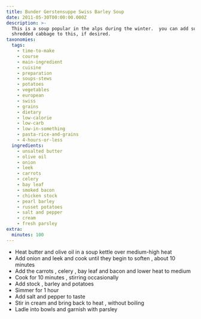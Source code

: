```yaml
---
title: Bunder Gerstensuppe Swiss Barley Soup
date: 2011-05-30T00:00:00.000Z
description: >-
  This is a soup popular in the alps during the winter.  you can add some
  shredded cabbage to this, if desired.
taxonomies:
  tags:
    - time-to-make
    - course
    - main-ingredient
    - cuisine
    - preparation
    - soups-stews
    - potatoes
    - vegetables
    - european
    - swiss
    - grains
    - dietary
    - low-calorie
    - low-carb
    - low-in-something
    - pasta-rice-and-grains
    - 4-hours-or-less
  ingredients:
    - unsalted butter
    - olive oil
    - onion
    - leek
    - carrots
    - celery
    - bay leaf
    - smoked bacon
    - chicken stock
    - pearl barley
    - russet potatoes
    - salt and pepper
    - cream
    - fresh parsley
extra:
  minutes: 100
---
```

 - Heat butter and olive oil in a soup kettle over medium-high heat
 - Add onion and leek and cook until they begin to soften , about 10 minutes
 - Add the carrots , celery , bay leaf and bacon and lower heat to medium
 - Cook for 10 minutes , stirring occasionally
 - Add stock , barley and potatoes
 - Simmer for 1 hour
 - Add salt and pepper to taste
 - Stir in cream and bring back to heat , without boiling
 - Ladle into bowls and garnish with parsley
